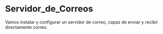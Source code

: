 # Servidor_de_Correos
Vamos instalar y configurar un servidor de correo, capaz de enviar y recibir directamente correo.
